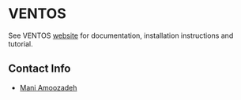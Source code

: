 VENTOS
======

See VENTOS [website](http://maniam.github.io/VENTOS/) for documentation, installation instructions and tutorial.


Contact Info
------------

+ [Mani Amoozadeh](mailto:maniam@ucdavis.edu)

